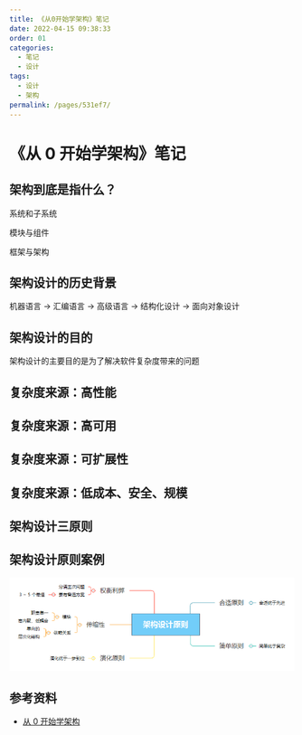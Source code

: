 ```yaml
---
title: 《从0开始学架构》笔记
date: 2022-04-15 09:38:33
order: 01
categories:
  - 笔记
  - 设计
tags:
  - 设计
  - 架构
permalink: /pages/531ef7/
---
```


# 《从 0 开始学架构》笔记

## 架构到底是指什么？

系统和子系统

模块与组件

框架与架构

## 架构设计的历史背景

机器语言 -> 汇编语言 -> 高级语言 -> 结构化设计 -> 面向对象设计

## 架构设计的目的

架构设计的主要目的是为了解决软件复杂度带来的问题

## 复杂度来源：高性能

## 复杂度来源：高可用

## 复杂度来源：可扩展性

## 复杂度来源：低成本、安全、规模

## 架构设计三原则

## 架构设计原则案例

![](https://raw.githubusercontent.com/dunwu/images/master/snap/20220415104328.png)

## 参考资料

- [从 0 开始学架构](https://time.geekbang.org/column/intro/100006601)